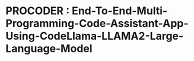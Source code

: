 # PROCODER : End-To-End-Multi-Programming-Code-Assistant-App-Using-CodeLlama-LLAMA2-Large-Language-Model
